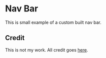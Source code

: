 # Nav Bar

This is small example of a custom built nav bar.

## Credit

This is not my work. All credit goes [here](https://www.youtube.com/watch?v=FEmysQARWFU).
